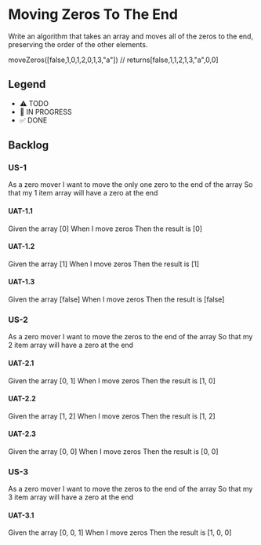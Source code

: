 # Moving Zeros To The End

Write an algorithm that takes an array and moves all of the zeros to the end, preserving the order of the other elements.

moveZeros([false,1,0,1,2,0,1,3,"a"]) // returns[false,1,1,2,1,3,"a",0,0]

## Legend
- ⚠ TODO
- 🚧 IN PROGRESS
- ✅ DONE

## Backlog

### US-1
As a zero mover
I want to move the only one zero to the end of the array
So that my 1 item array will have a zero at the end

#### UAT-1.1
Given the array [0]
When I move zeros
Then the result is [0]

#### UAT-1.2
Given the array [1]
When I move zeros
Then the result is [1]

#### UAT-1.3
Given the array [false]
When I move zeros
Then the result is [false]

### US-2
As a zero mover
I want to move the zeros to the end of the array
So that my 2 item array will have a zero at the end

#### UAT-2.1
Given the array [0, 1]
When I move zeros
Then the result is [1, 0]

#### UAT-2.2
Given the array [1, 2]
When I move zeros
Then the result is [1, 2]

#### UAT-2.3
Given the array [0, 0]
When I move zeros
Then the result is [0, 0]

### US-3
As a zero mover
I want to move the zeros to the end of the array
So that my 3 item array will have a zero at the end

#### UAT-3.1
Given the array [0, 0, 1]
When I move zeros
Then the result is [1, 0, 0]